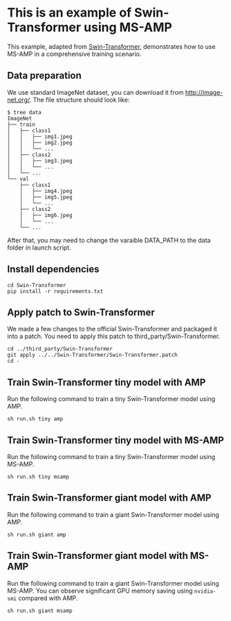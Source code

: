 # This is an example of Swin-Transformer using MS-AMP
This example, adapted from [Swin-Transformer](https://github.com/microsoft/Swin-Transformer), demonstrates how to use MS-AMP in a comprehensive training scenario.

## Data preparation
We use standard ImageNet dataset, you can download it from http://image-net.org/. The file structure should look like:
```
$ tree data
ImageNet
├── train
│   ├── class1
│   │   ├── img1.jpeg
│   │   ├── img2.jpeg
│   │   └── ...
│   ├── class2
│   │   ├── img3.jpeg
│   │   └── ...
│   └── ...
└── val
    ├── class1
    │   ├── img4.jpeg
    │   ├── img5.jpeg
    │   └── ...
    ├── class2
    │   ├── img6.jpeg
    │   └── ...
    └── ...
```
After that, you may need to change the varaible DATA_PATH to the data folder in launch script.

## Install dependencies
```
cd Swin-Transformer
pip install -r requirements.txt
```

## Apply patch to Swin-Transformer
We made a few changes to the official Swin-Transformer and packaged it into a patch. You need to apply this patch to third_party/Swin-Transformer.
```
cd ../third_party/Swin-Transformer
git apply ../../Swin-Transformer/Swin-Transformer.patch
cd -
```

## Train Swin-Transformer tiny model with AMP
Run the following command to train a tiny Swin-Transformer model using AMP.
```
sh run.sh tiny amp
```

## Train Swin-Transformer tiny model with MS-AMP
Run the following command to train a tiny Swin-Transformer model using MS-AMP.
```
sh run.sh tiny msamp
```

## Train Swin-Transformer giant model with AMP
Run the following command to train a giant Swin-Transformer model using AMP.
```
sh run.sh giant amp
```

## Train Swin-Transformer giant model with MS-AMP
Run the following command to train a giant Swin-Transformer model using MS-AMP. You can observe significant GPU memory saving using `nvidia-smi` compared with AMP.
```
sh run.sh giant msamp
```